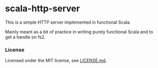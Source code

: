 # scala-http-server

This is a simple HTTP server implemented in functional Scala.

Mainly meant as a bit of practice in writing purely functional Scala and to get a handle on fs2.

### License

Licensed under the MIT license, see [LICENSE.md](LICENSE.md).

